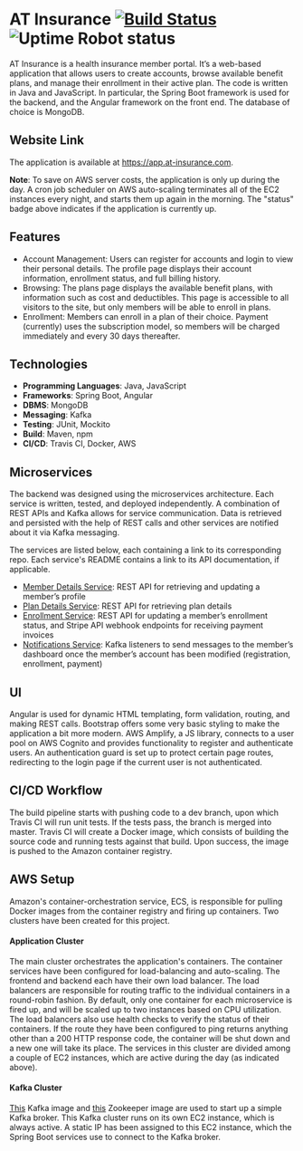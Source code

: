 # AT Insurance [![Build Status](https://travis-ci.com/abhithube/insurance-portal-angular.svg?branch=master)](https://travis-ci.com/abhithube/insurance-portal-angular) ![Uptime Robot status](https://img.shields.io/uptimerobot/status/m786310905-dccf1688865bc88700ab80f5)
AT Insurance is a health insurance member portal. It’s a web-based application that allows users to create accounts, browse available benefit plans, and manage their enrollment in their active plan. The code is written in Java and JavaScript. In particular, the Spring Boot framework is used for the backend, and the Angular framework on the front end. The database of choice is MongoDB.

## Website Link
The application is available at https://app.at-insurance.com.

**Note**: To save on AWS server costs, the application is only up during the day. A cron job scheduler on AWS auto-scaling terminates all of the EC2 instances every night, and starts them up again in the morning. The "status" badge above indicates if the application is currently up.

## Features
- Account Management: Users can register for accounts and login to view their personal details. The profile page displays their account information, enrollment status, and full billing history.
- Browsing: The plans page displays the available benefit plans, with information such as cost and deductibles. This page is accessible to all visitors to the site, but only members will be able to enroll in plans.
- Enrollment: Members can enroll in a plan of their choice. Payment (currently) uses the subscription model, so members will be charged immediately and every 30 days thereafter.

## Technologies
- **Programming Languages**: Java, JavaScript
- **Frameworks**: Spring Boot, Angular
- **DBMS**: MongoDB
- **Messaging**: Kafka
- **Testing**: JUnit, Mockito
- **Build**: Maven, npm
- **CI/CD**: Travis CI, Docker, AWS

## Microservices
The backend was designed using the microservices architecture. Each service is written, tested, and deployed independently. A combination of REST APIs and Kafka allows for service communication. Data is retrieved and persisted with the help of REST calls and other services are notified about it via Kafka messaging.

The services are listed below, each containing a link to its corresponding repo. Each service's README contains a link to its API documentation, if applicable.
- [Member Details Service](https://github.com/abhithube/member-details-service): REST API for retrieving and updating a member’s profile
- [Plan Details Service](https://github.com/abhithube/plan-details-service): REST API for retrieving plan details
- [Enrollment Service](https://github.com/abhithube/enrollment-service): REST API for updating a member’s enrollment status, and Stripe API webhook endpoints for receiving payment invoices
- [Notifications Service](https://github.com/abhithube/notifications-service): Kafka listeners to send messages to the member’s dashboard once the member’s account has been modified (registration, enrollment, payment)

## UI
Angular is used for dynamic HTML templating, form validation, routing, and making REST calls. Bootstrap offers some very basic styling to make the application a bit more modern. AWS Amplify, a JS library, connects to a user pool on AWS Cognito and provides functionality to register and authenticate users. An authentication guard is set up to protect certain page routes, redirecting to the login page if the current user is not authenticated.

## CI/CD Workflow
The build pipeline starts with pushing code to a dev branch, upon which Travis CI will run unit tests. If the tests pass, the branch is merged into master. Travis CI will create a Docker image, which consists of building the source code and running tests against that build. Upon success, the image is pushed to the Amazon container registry.

## AWS Setup
Amazon's container-orchestration service, ECS, is responsible for pulling Docker images from the container registry and firing up containers. Two clusters have been created for this project.

#### Application Cluster
The main cluster orchestrates the application's containers. The container services have been configured for load-balancing and auto-scaling. The frontend and backend each have their own load balancer. The load balancers are responsible for routing traffic to the individual containers in a round-robin fashion. By default, only one container for each microservice is fired up, and will be scaled up to two instances based on CPU utilization. The load balancers also use health checks to verify the status of their containers. If the route they have been configured to ping returns anything other than a 200 HTTP response code, the container will be shut down and a new one will take its place. The services in this cluster are divided among a couple of EC2 instances, which are active during the day (as indicated above).

#### Kafka Cluster
[This](https://hub.docker.com/r/wurstmeister/kafka) Kafka image and [this](https://hub.docker.com/r/wurstmeister/zookeeper) Zookeeper image are used to start up a simple Kafka broker. This Kafka cluster runs on its own EC2 instance, which is always active. A static IP has been assigned to this EC2 instance, which the Spring Boot services use to connect to the Kafka broker.
